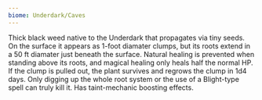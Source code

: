 ```yaml
---
biome: Underdark/Caves
---
```

Thick black weed native to the Underdark that propagates via tiny seeds. On the surface it appears as 1-foot diamater clumps, but its roots extend in a 50 ft diamater just beneath the surface. Natural healing is prevented when standing above its roots, and magical healing only heals half the normal HP. If the clump is pulled out, the plant survives and regrows the clump in 1d4 days. Only digging up the whole root system or the use of a Blight-type spell can truly kill it. Has taint-mechanic boosting effects. 

